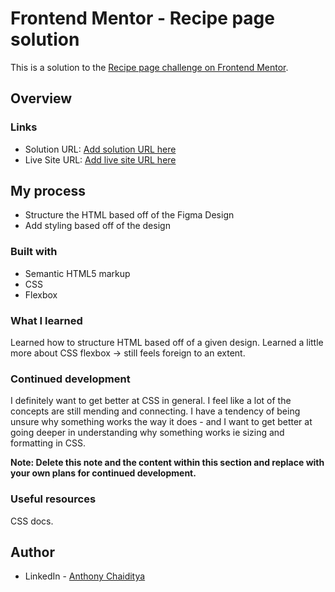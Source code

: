 # Frontend Mentor - Recipe page solution

This is a solution to the [Recipe page challenge on Frontend Mentor](https://www.frontendmentor.io/challenges/recipe-page-KiTsR8QQKm).

## Overview

### Links

- Solution URL: [Add solution URL here](https://your-solution-url.com)
- Live Site URL: [Add live site URL here](https://your-live-site-url.com)

## My process

- Structure the HTML based off of the Figma Design
- Add styling based off of the design

### Built with

- Semantic HTML5 markup
- CSS
- Flexbox

### What I learned

Learned how to structure HTML based off of a given design. Learned a little more about CSS flexbox -> still feels foreign to an extent.

### Continued development

I definitely want to get better at CSS in general. I feel like a lot of the concepts are still mending and connecting. I have a tendency of being unsure why something works the way it does - and I want to get better at going deeper in understanding why something works ie sizing and formatting in CSS.

**Note: Delete this note and the content within this section and replace with your own plans for continued development.**

### Useful resources

CSS docs.

## Author

- LinkedIn - [Anthony Chaiditya](linkedin.com/in/anthony-chaiditya/)

